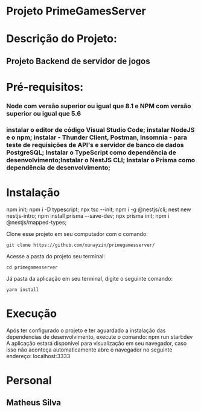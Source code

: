 # Projeto PrimeGamesServer

# Descrição do Projeto:

## Projeto Backend de servidor de jogos

# Pré-requisitos:

### Node com versão superior ou igual que 8.1 e NPM com versão superior ou igual que 5.6

### instalar o editor de código Visual Studio Code; instalar NodeJS e o npm; instalar - Thunder Client, Postman, Insomnia - para teste de requisições de API's e servidor de banco de dados PostgreSQL; Instalar o TypeScript como dependência de desenvolvimento;Instalar o NestJS CLI; Instalar o Prisma como dependência de desenvolvimento;

# Instalação

npm init; npm i -D typescript; npx tsc --init; npm i -g @nestjs/cli; nest new nestjs-intro; npm install prisma --save-dev; npx prisma init; npm i @nestjs/mapped-types;

Clone esse projeto em seu computador com o comando:

    git clone https://github.com/xunayzin/primegamesserver/

Acesse a pasta do projeto seu terminal:

    cd primegamesserver

Já pasta da aplicação em seu terminal, digite o seguinte comando:

    yarn install

# Execução

Após ter configurado o projeto e ter aguardado a instalação das dependencias de desenvolvimento, execute o comando:
npm run start:dev
A aplicação estará disponível para visualização em seu navegador, caso isso não aconteça automaticamente abre o navegador no seguinte endereço: localhost:3333

# Personal

## Matheus Silva
